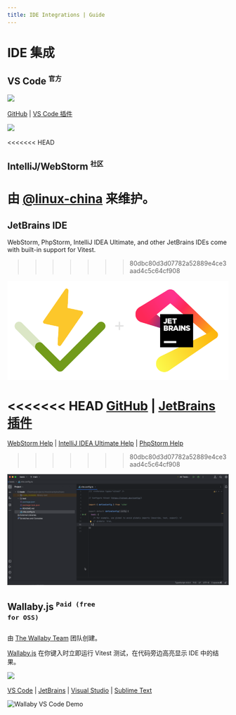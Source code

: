 ```yaml
---
title: IDE Integrations | Guide
---
```


# IDE 集成

## VS Code <sup><code>官方</code></sup>

<p text-center>
<img src="https://raw.githubusercontent.com/vitest-dev/vscode/main/img/cover.png" w-60>
</p>

[GitHub](https://github.com/vitest-dev/vscode) | [VS Code 插件](https://marketplace.visualstudio.com/items?itemName=ZixuanChen.vitest-explorer)

![](https://i.ibb.co/bJCbCf2/202203292020.gif)

<<<<<<< HEAD
## IntelliJ/WebStorm <sup><code>社区</code></sup>

由 [@linux-china](https://github.com/linux-china) 来维护。
=======
## JetBrains IDE

WebStorm, PhpStorm, IntelliJ IDEA Ultimate, and other JetBrains IDEs come with built-in support for Vitest.
>>>>>>> 80dbc80d3d07782a52889e4ce3aad4c5c64cf908

<p text-center>
<img src="https://raw.githubusercontent.com/kricact/WS-info/main/banners/vitest-jb.png" w-60>
</p>

<<<<<<< HEAD
[GitHub](https://github.com/linux-china/vitest-jetbrains-plugin) | [JetBrains 插件](https://plugins.jetbrains.com/plugin/19220-vitest-runner)
=======
[WebStorm Help](https://www.jetbrains.com/help/webstorm/vitest.html) | [IntelliJ IDEA Ultimate Help](https://www.jetbrains.com/help/idea/vitest.html) | [PhpStorm Help](https://www.jetbrains.com/help/phpstorm/vitest.html)
>>>>>>> 80dbc80d3d07782a52889e4ce3aad4c5c64cf908

![Vitest WebStorm Demo](https://raw.githubusercontent.com/kricact/WS-info/main/gifs/vitest-run-all.gif)

## Wallaby.js <sup><code>Paid (free for OSS)</code></sup>

由 [The Wallaby Team](https://wallabyjs.com) 团队创建。

[Wallaby.js](https://wallabyjs.com) 在你键入时立即运行 Vitest 测试，在代码旁边高亮显示 IDE 中的结果。

<p text-left>
<img src="https://wallabyjs.com/assets/img/vitest_cover.png" w-142 />
</p>

[VS Code](https://marketplace.visualstudio.com/items?itemName=WallabyJs.wallaby-vscode) | [JetBrains](https://plugins.jetbrains.com/plugin/15742-wallaby) |
[Visual Studio](https://marketplace.visualstudio.com/items?itemName=vs-publisher-999439.WallabyjsforVisualStudio2022) | [Sublime Text](https://packagecontrol.io/packages/Wallaby)

![Wallaby VS Code Demo](https://wallabyjs.com/assets/img/vitest_demo.gif)
